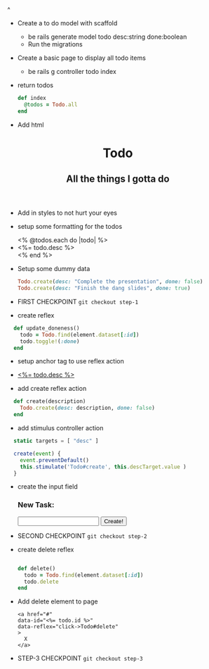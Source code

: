 
^
- Create a to do model with scaffold
  - be rails generate model todo desc:string done:boolean
  - Run the migrations

- Create a basic page to display all todo items
  - be rails g controller todo index
- return todos
  ```ruby
  def index
    @todos = Todo.all
  end
  ```
- Add html
<header>
<h1>Todo</h1>
<h2>All the things I gotta do<h2>
</header>

- Add in styles to not hurt your eyes
    <link rel="stylesheet" href="https://fonts.xz.style/serve/inter.css">
    <link rel="stylesheet" href="https://cdn.jsdelivr.net/npm/@exampledev/new.css@1.1.2/new.min.css">

- setup some formatting for the todos
<style>
.done {
  text-decoration: line-through;
}
</style>

<ul>
<% @todos.each do |todo| %>
  <li class="<%= 'done' if todo.done %>" >
    <%= todo.desc %>
  </li>
<% end %>
</ul>

- Setup some dummy data
  ```ruby
  Todo.create(desc: "Complete the presentation", done: false)
  Todo.create(desc: "Finish the dang slides", done: true)
  ```
- FIRST CHECKPOINT `git checkout step-1`


- create reflex
```ruby
  def update_doneness()
    todo = Todo.find(element.dataset[:id])
    todo.toggle!(:done)
  end
```

- setup anchor tag to use reflex action

  <li class="<%= 'done' if todo.done %>" >
    <a href="#"
    data-id="<%= todo.id %>"
    data-reflex="click->Todo#update_doneness"
    >
      <%= todo.desc %>
    </a>
  </li>

- add create reflex action
```ruby
  def create(description)
    Todo.create(desc: description, done: false)
  end
```

- add stimulus controller action
```js
  static targets = [ "desc" ]

  create(event) {
    event.preventDefault()
    this.stimulate('Todo#create', this.descTarget.value )
  }
```

- create the input field
  <h3>New Task:</h3>
  <input data-target="todo.desc" type="text">
  <button data-action="click->todo#create">Create!</button>
- SECOND CHECKPOINT `git checkout step-2`

- create delete reflex
  ```ruby

  def delete()
    todo = Todo.find(element.dataset[:id])
    todo.delete
  end
  ```
- Add delete element to page

      <a href="#"
      data-id="<%= todo.id %>"
      data-reflex="click->Todo#delete"
      >
        X
      </a>
- STEP-3 CHECKPOINT `git checkout step-3`
